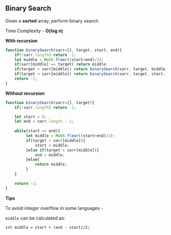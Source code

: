 ## Binary Search

Given a **sorted** array, perform binary search.

Time Complexity - **O(log n)**


**With recursion**

```javascript
function binarySearch(sarr=[], target, start, end){
    if(!sarr.length) return -1;
    let middle = Math.floor((start+end)/2);
    if(sarr[middle] == target) return middle;
    if(target > sarr[middle]) return binarySearch(sarr, target, middle, end);
    if(target < sarr[middle]) return binarySearch(sarr, target, start, middle);
    return -1;
}
```

**Without recursion**

```javascript
function binarySearch(sarr=[], target){
    if(!sarr.length) return -1;

    let start = 0;
    let end = sarr.length - 1;
 
    while(start <= end){
         let middle = Math.floor((start+end)/2);
         if(target > sarr[middle]){ 
             start = middle;
         }else if(target < sarr[middle]){
             end = middle;
         }else{
             return middle;
         }
    }
   
    return -1;
}
```

**Tips**

To avoid integer overflow in some languages - 

`middle` can be calculated as:
```
int middle = start + (end - start)/2;
```